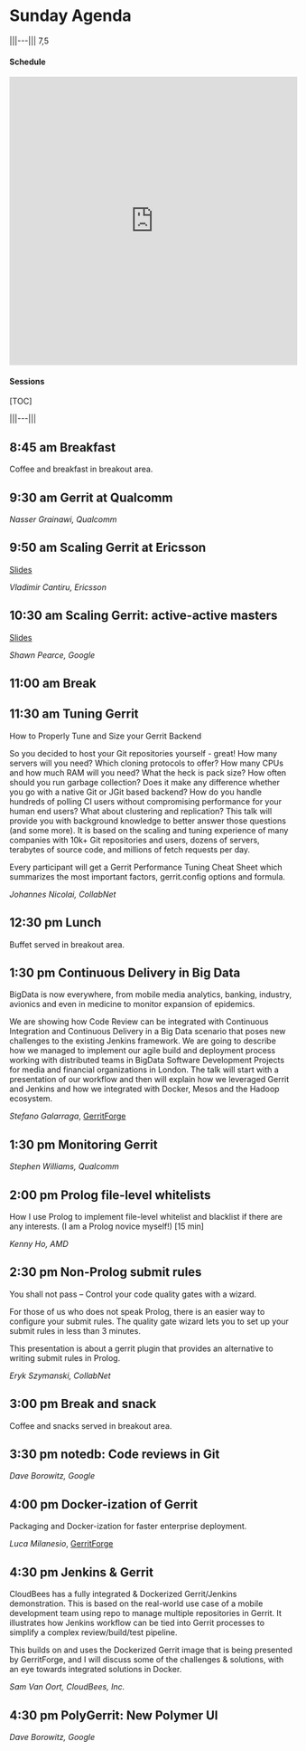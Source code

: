 # Sunday Agenda

|||---||| 7,5

#### Schedule
<iframe
  src="https://docs.google.com/spreadsheets/d/1k3Q_Jx-iSPlHzfeTmrYYuMrebripvkD98vknhhOth50/pubhtml?gid=811932605&widget=true&headers=false"
  width="510px"
  height="510px"
  frameborder="0"></iframe>

#### Sessions
[TOC]

|||---|||

## 8:45 am Breakfast

Coffee and breakfast in breakout area.

## 9:30 am Gerrit at Qualcomm

*Nasser Grainawi, Qualcomm*

## 9:50 am Scaling Gerrit at Ericsson

[Slides](https://storage.googleapis.com/gerrit-talks/summit/2015/Scaling-Gerrit-Ericsson.pdf)

*Vladimir Cantiru, Ericsson*

## 10:30 am Scaling Gerrit: active-active masters

[Slides](https://storage.googleapis.com/gerrit-talks/summit/2015/Multimaster-Gerrit.pdf)

*Shawn Pearce, Google*

## 11:00 am Break
## 11:30 am Tuning Gerrit

How to Properly Tune and Size your Gerrit Backend

So you decided to host your Git repositories yourself - great! How
many servers will you need? Which cloning protocols to offer? How
many CPUs and how much RAM will you need? What the heck is pack
size? How often should you run garbage collection?  Does it
make any difference whether you go with a native Git or JGit
based backend? How do you handle hundreds of polling CI users
without compromising performance for your human end users? What
about clustering and replication? This talk will provide you with
background knowledge to better answer those questions (and some
more). It is based on the scaling and tuning experience of many
companies with 10k+ Git repositories and users, dozens of servers,
terabytes of source code, and millions of fetch requests per day.

Every participant will get a Gerrit Performance Tuning Cheat Sheet
which summarizes the most important factors, gerrit.config options
and formula.

*Johannes Nicolai, CollabNet*

## 12:30 pm Lunch

Buffet served in breakout area.

## 1:30 pm Continuous Delivery in Big Data

BigData is now everywhere, from mobile media analytics, banking,
industry, avionics and even in medicine to monitor expansion of
epidemics.

We are showing how Code Review can be integrated with Continuous
Integration and Continuous Delivery  in a Big Data scenario that poses
new challenges to the existing Jenkins framework. We are going to
describe how we managed to implement our agile build and deployment
process working with distributed teams in BigData Software Development
Projects for media and financial organizations in London. The talk
will start with a presentation of our workflow and then will explain
how we leveraged Gerrit and Jenkins and how we integrated with Docker,
Mesos and the Hadoop ecosystem.

*Stefano Galarraga*, [GerritForge](http://www.gerritforge.com)

## 1:30 pm Monitoring Gerrit

*Stephen Williams, Qualcomm*

## 2:00 pm Prolog file-level whitelists

How I use Prolog to implement file-level whitelist and blacklist if
there are any interests. (I am a Prolog novice myself!)
[15 min]

*Kenny Ho, AMD*

## 2:30 pm Non-Prolog submit rules

You shall not pass – Control your code quality gates with a wizard.

For those of us who does not speak Prolog, there is an easier way
to configure your submit rules. The quality gate wizard lets you
to set up your submit rules in less than 3 minutes.

This presentation is about a gerrit plugin that provides an
alternative to writing submit rules in Prolog.

*Eryk Szymanski, CollabNet*

## 3:00 pm Break and snack

Coffee and snacks served in breakout area.

## 3:30 pm notedb: Code reviews in Git

*Dave Borowitz, Google*

## 4:00 pm Docker-ization of Gerrit

Packaging and Docker-ization for faster enterprise deployment.

*Luca Milanesio*, [GerritForge](http://www.gerritforge.com)

## 4:30 pm Jenkins & Gerrit

CloudBees has a fully integrated & Dockerized Gerrit/Jenkins
demonstration. This is based on the real-world use case of a mobile
development team using repo to manage multiple repositories in Gerrit.
It illustrates how Jenkins workflow can be tied into Gerrit processes
to simplify a complex review/build/test pipeline.

This builds on and uses the Dockerized Gerrit image that is being
presented by GerritForge, and I will discuss some of the challenges &
solutions, with an eye towards integrated solutions in Docker.

*Sam Van Oort, CloudBees, Inc.*

## 4:30 pm PolyGerrit: New Polymer UI

*Dave Borowitz, Google*
